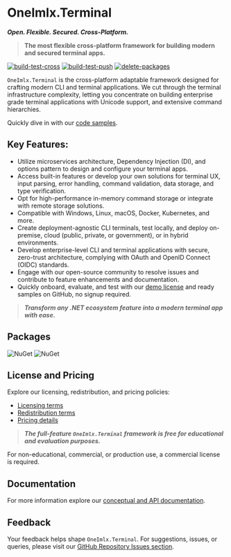 # OneImlx.Terminal

***Open. Flexible. Secured. Cross-Platform.***

> **The most flexible cross-platform framework for building modern and secured terminal apps.**

[![build-test-cross](https://github.com/perpetualintelligence/terminal/actions/workflows/build-test-cross.yml/badge.svg)](https://github.com/perpetualintelligence/terminal/actions/workflows/build-test-cross.yml)
[![build-test-push](https://github.com/perpetualintelligence/terminal/actions/workflows/build-test-push.yml/badge.svg)](https://github.com/perpetualintelligence/terminal/actions/workflows/build-test-push.yml)
[![delete-packages](https://github.com/perpetualintelligence/terminal/actions/workflows/delete-packages.yml/badge.svg)](https://github.com/perpetualintelligence/terminal/actions/workflows/delete-packages.yml)

`OneImlx.Terminal` is the cross-platform adaptable framework designed for crafting modern CLI and terminal applications. We cut through the terminal infrastructure complexity, letting you concentrate on building enterprise grade terminal applications with Unicode support, and extensive command hierarchies.

Quickly dive in with our [code samples](https://github.com/perpetualintelligence/docs/tree/main/samples/templates/terminal).

## **Key Features**:
- Utilize microservices architecture, Dependency Injection (DI), and options pattern to design and configure your terminal apps.
- Access built-in features or develop your own solutions for terminal UX, input parsing, error handling, command validation, data storage, and type verification.
- Opt for high-performance in-memory command storage or integrate with remote storage solutions.
- Compatible with Windows, Linux, macOS, Docker, Kubernetes, and more.
- Create deployment-agnostic CLI terminals, test locally, and deploy on-premise, cloud (public, private, or government), or in hybrid environments.
- Develop enterprise-level CLI and terminal applications with secure, zero-trust architecture, complying with OAuth and OpenID Connect (OIDC) standards.
- Engage with our open-source community to resolve issues and contribute to feature enhancements and documentation.
- Quickly onboard, evaluate, and test with our [demo license](https://docs.perpetualintelligence.com/articles/pi-demo/intro.html) and ready samples on GitHub, no signup required.

> ***Transform any .NET ecosystem feature into a modern terminal app with ease.***

## Packages
![NuGet](https://img.shields.io/nuget/v/OneImlx.Terminal?label=OneImlx.Terminal)
![NuGet](https://img.shields.io/nuget/v/OneImlx.Terminal.Authentication?label=OneImlx.Terminal.Authentication)

## License and Pricing
Explore our licensing, redistribution, and pricing policies:
- [Licensing terms](https://terms.perpetualintelligence.com/articles/licensing.html)
- [Redistribution terms](https://terms.perpetualintelligence.com/articles/redistribution.html)
- [Pricing details](https://www.perpetualintelligence.com/products/picli#pricing)

> ***The full-feature `OneImlx.Terminal` framework is free for educational and evaluation purposes.***

For non-educational, commercial, or production use, a commercial license is required.

## Documentation
For more information explore our [conceptual and API documentation](https://docs.perpetualintelligence.com/).

## Feedback
Your feedback helps shape `OneImlx.Terminal`. For suggestions, issues, or queries, please visit our [GitHub Repository Issues section](https://github.com/PerpetualIntelligence/terminal/issues).
